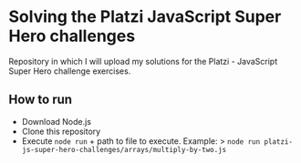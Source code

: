 
# Solving the Platzi JavaScript Super Hero challenges

Repository in which I will upload my solutions for the Platzi - JavaScript Super Hero challenge exercises.

## How to run

- Download Node.js
- Clone this repository
- Execute `node run` + path to file to execute. Example: > `node run platzi-js-super-hero-challenges/arrays/multiply-by-two.js`